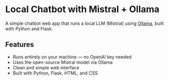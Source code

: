 # Local Chatbot with Mistral + Ollama

A simple chatbot web app that runs a local LLM (Mistral) using [Ollama](https://ollama.com/), built with Python and Flask.

## Features

- Runs entirely on your machine — no OpenAI key needed
- Uses the open-source Mistral model via Ollama
- Clean and simple web interface
- Built with Python, Flask, HTML, and CSS
